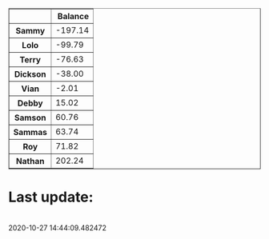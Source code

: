 <table border="1" class="dataframe">
  <thead>
    <tr style="text-align: right;">
      <th></th>
      <th>Balance</th>
    </tr>
  </thead>
  <tbody>
    <tr>
      <th>Sammy</th>
      <td>-197.14</td>
    </tr>
    <tr>
      <th>Lolo</th>
      <td>-99.79</td>
    </tr>
    <tr>
      <th>Terry</th>
      <td>-76.63</td>
    </tr>
    <tr>
      <th>Dickson</th>
      <td>-38.00</td>
    </tr>
    <tr>
      <th>Vian</th>
      <td>-2.01</td>
    </tr>
    <tr>
      <th>Debby</th>
      <td>15.02</td>
    </tr>
    <tr>
      <th>Samson</th>
      <td>60.76</td>
    </tr>
    <tr>
      <th>Sammas</th>
      <td>63.74</td>
    </tr>
    <tr>
      <th>Roy</th>
      <td>71.82</td>
    </tr>
    <tr>
      <th>Nathan</th>
      <td>202.24</td>
    </tr>
  </tbody>
</table><H1>Last update:</h1><br>2020-10-27 14:44:09.482472